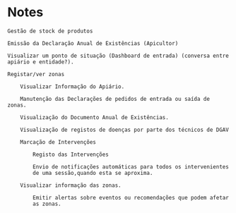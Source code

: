 # Notes

    Gestão de stock de produtos

    Emissão da Declaração Anual de Existências (Apicultor)

    Visualizar um ponto de situação (Dashboard de entrada) (conversa entre apiário e entidade?).

    Registar/ver zonas

        Visualizar Informação do Apiário.

        Manutenção das Declarações de pedidos de entrada ou saída de zonas.

        Visualização do Documento Anual de Existências.

        Visualização de registos de doenças por parte dos técnicos de DGAV

        Marcação de Intervenções 

            Registo das Intervenções

            Envio de notificações automáticas para todos os intervenientes 
            de uma sessão,quando esta se aproxima.

        Visualizar informação das zonas.

            Emitir alertas sobre eventos ou recomendações que podem afetar 
            as zonas.